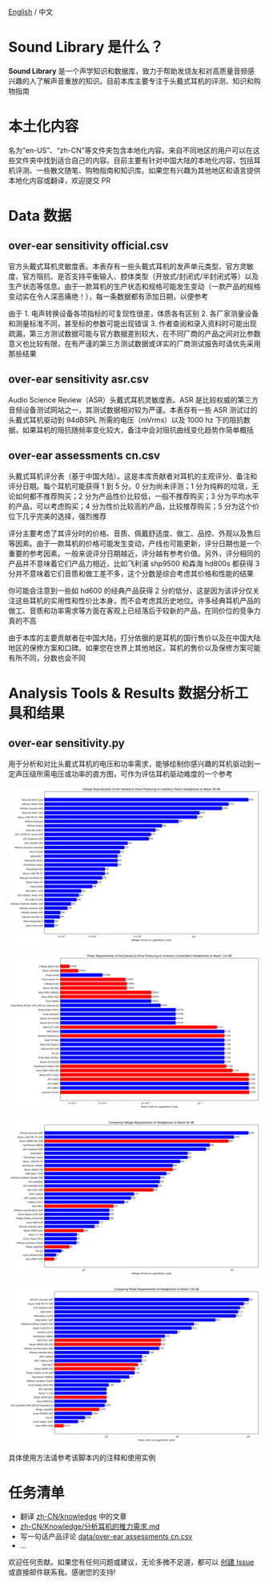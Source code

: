 [English](./README.md) / 中文

# Sound Library 是什么？

**Sound Library** 是一个声学知识和数据库，致力于帮助发烧友和对高质量音频感兴趣的人了解声音重放的知识。目前本库主要专注于头戴式耳机的评测、知识和购物指南

# 本土化内容

名为“en-US”、“zh-CN”等文件夹包含本地化内容。来自不同地区的用户可以在这些文件夹中找到适合自己的内容。目前主要有针对中国大陆的本地化内容，包括耳机评测、一些散文随笔、购物指南和知识库。如果您有兴趣为其他地区和语言提供本地化内容或翻译，欢迎提交 PR

# Data 数据

## over-ear sensitivity official.csv

官方头戴式耳机灵敏度表。本表存有一些头戴式耳机的发声单元类型、官方灵敏度、官方阻抗、是否支持平衡输入、腔体类型（开放式/封闭式/半封闭式等）以及生产状态等信息。由于一款耳机的生产状态和规格可能发生变动（一款产品的规格变动实在令人深恶痛绝！），每一条数据都有添加日期，以便参考

由于 1. 电声转换设备各项指标的可复现性很差，体质各有区别 2. 各厂家测量设备和测量标准不同，甚至标的参数可能出现错误 3. 作者查阅和录入资料时可能出现疏漏，第三方测试数据可能与官方数据差别较大，在不同厂商的产品之间对比参数意义也比较有限，在有严谨的第三方测试数据或详实的厂商测试报告时请优先采用那些结果

## over-ear sensitivity asr.csv

Audio Science Review（ASR）头戴式耳机灵敏度表。ASR 是比较权威的第三方音频设备测试网站之一，其测试数据相对较为严谨。本表存有一些 ASR 测试过的头戴式耳机驱动到 94dBSPL 所需的电压（mVrms）以及 1000 hz 下的阻抗数据，如果耳机的阻抗随频率变化较大，备注中会对阻抗曲线变化趋势作简单概括

## over-ear assessments cn.csv

头戴式耳机评分表（基于中国大陆）。这是本库贡献者对耳机的主观评分、备注和评分日期。每个耳机可能获得 1 到 5 分。0 分为尚未评测；1 分为纯粹的垃圾，无论如何都不推荐购买；2 分为产品性价比较低，一般不推荐购买；3 分为平均水平的产品，可以考虑购买；4 分为性价比较高的产品，比较推荐购买；5 分为这个价位下几乎完美的选择，强烈推荐

评分主要考虑了其评分时的价格、音质、佩戴舒适度、做工、品控、外观以及售后等因素。由于一款耳机的价格可能发生变动，产线也可能更新，评分日期也是一个重要的参考因素。一般来说评分日期越近，评分越有参考价值。另外，评分相同的产品并不意味着它们产品力相近，比如飞利浦 shp9500 和森海 hd800s 都获得 3 分并不意味着它们音质和做工差不多，这个分数是综合考虑其价格和性能的结果

你可能会注意到一些如 hd600 的经典产品获得 2 分的低分，这是因为该评分仅关注这些耳机的实用性和性价比本身，而不会考虑其历史地位。许多经典耳机产品的做工、音质和功率需求等方面在客观上已经落后于较新的产品，在同价位的竞争力真的不高

由于本库的主要贡献者在中国大陆，打分依据的是耳机的国行售价以及在中国大陆地区的保修方案和口碑。如果您在世界上其他地区，耳机的售价以及保修方案可能有所不同，分数也会不同

# Analysis Tools & Results 数据分析工具和结果

## over-ear sensitivity.py

用于分析和对比头戴式耳机的电压和功率需求，能够绘制你感兴趣的耳机驱动到一定声压级所需电压或功率的直方图，可作为评估耳机驱动难度的一个参考

![Voltage Requirements of the Hardest-to-Drive Producing or Inventory Planar Headphones to Reach 94 dB](./analysis%20results/Voltage%20Requirements%20of%20the%20Hardest-to-Drive%20Producing%20or%20Inventory%20Planar%20Headphones%20to%20Reach%2094%20dB.png)

![Power Requirements of the Easiest-to-Drive Producing or Inventory Closed-Back Headphones to Reach 110 dB](./analysis%20results/Power%20Requirements%20of%20the%20Easiest-to-Drive%20Producing%20or%20Inventory%20Closed-Back%20Headphones%20to%20Reach%20110%20dB.png)

![Comparing Voltage Requirements of Headphones to Reach 94 dB](./analysis%20results/Comparing%20Voltage%20Requirements%20of%20Headphones%20to%20Reach%2094%20dB.png)

![Comparing Power Requirements of Headphones to Reach 100 dB](./analysis%20results/Comparing%20Power%20Requirements%20of%20Headphones%20to%20Reach%20100%20dB.png)

具体使用方法请参考该脚本内的注释和使用实例

# 任务清单

- 翻译 [zh-CN/knowledge](./zh-CN/Knowledge/) 中的文章
- [zh-CN/Knowledge/分析耳机的推力需求.md](./zh-CN/Knowledge/分析耳机的推力需求.md)
- 写一句话产品评论 [data/over-ear assessments cn.csv](./data/over-ear%20assessments%20cn.csv)
- …

欢迎任何贡献。如果您有任何问题或建议，无论多微不足道，都可以 [创建 Issue](https://github.com/Sha1rholder/Sound-Library/issues/new/choose) 或直接邮件联系我。感谢您的支持!
